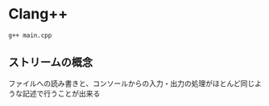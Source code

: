 # Clang++

```bash
g++ main.cpp
```

## ストリームの概念

ファイルへの読み書きと、コンソールからの入力・出力の処理がほとんど同じような記述で行うことが出来る







